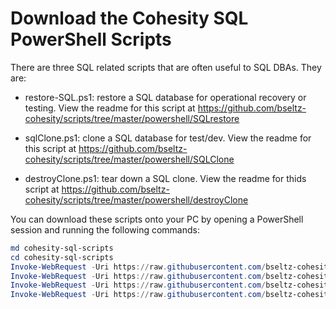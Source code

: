 # Download the Cohesity SQL PowerShell Scripts

There are three SQL related scripts that are often useful to SQL DBAs. They are:

* restore-SQL.ps1: restore a SQL database for operational recovery or testing. View the readme for this script at https://github.com/bseltz-cohesity/scripts/tree/master/powershell/SQLrestore

* sqlClone.ps1: clone a SQL database for test/dev. View the readme for this script at https://github.com/bseltz-cohesity/scripts/tree/master/powershell/SQLClone

* destroyClone.ps1: tear down a SQL clone. View the readme for thids script at https://github.com/bseltz-cohesity/scripts/tree/master/powershell/destroyClone

You can download these scripts onto your PC by opening a PowerShell session and running the following commands:

```powershell
md cohesity-sql-scripts
cd cohesity-sql-scripts
Invoke-WebRequest -Uri https://raw.githubusercontent.com/bseltz-cohesity/scripts/master/powershell/SQLrestore/cohesity-api.ps1 -OutFile cohesity-api.ps1
Invoke-WebRequest -Uri https://raw.githubusercontent.com/bseltz-cohesity/scripts/master/powershell/SQLrestore/restore-SQL.ps1 -OutFile restore-SQL.ps1
Invoke-WebRequest -Uri https://raw.githubusercontent.com/bseltz-cohesity/scripts/master/powershell/SQLClone/sqlClone.ps1 -OutFile sqlClone.ps1
Invoke-WebRequest -Uri https://raw.githubusercontent.com/bseltz-cohesity/scripts/master/powershell/destroyClone/destroyClone.ps1 -OutFile destroyClone.ps1
```
